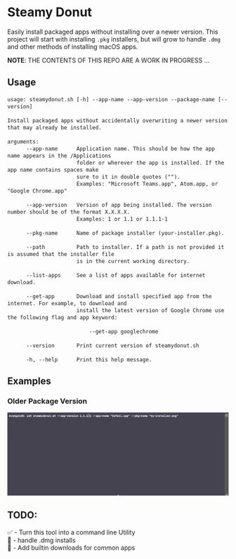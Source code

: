 # Steamy Donut

Easily install packaged apps without installing over a newer version. This project will start with installing `.pkg` installers, but will grow to handle `.dmg` and other methods of installing macOS apps.

**NOTE**: THE CONTENTS OF THIS REPO ARE A WORK IN PROGRESS ...


## Usage

```
usage: steamydonut.sh [-h] --app-name --app-version --package-name [--version]

Install packaged apps without accidentally overwriting a newer version that may already be installed.

arguments:
      --app-name      Application name. This should be how the app name appears in the /Applications 
                      folder or wherever the app is installed. If the app name contains spaces make 
                      sure to it in double quotes ("").
                      Examples: "Microsoft Teams.app", Atom.app, or "Google Chrome.app"

      --app-version   Version of app being installed. The version number should be of the format X.X.X.X.
                      Examples: 1 or 1.1 or 1.1.1-1

      --pkg-name      Name of package installer (your-installer.pkg).

      --path          Path to installer. If a path is not provided it is assumed that the installer file 
                      is in the current working directory.

      --list-apps     See a list of apps available for internet download.

      --get-app       Download and install specified app from the internet. For example, to download and 
                      install the latest version of Google Chrome use the following flag and app keyword: 

                          --get-app googlechrome

      --version       Print current version of steamydonut.sh

      -h, --help      Print this help message.
```


## Examples

### Older Package Version

![](images/steamydonut_older_pkg_version_demo.gif)


##   TODO:

✅ - Turn this tool into a command line Utility  
🔲 - handle .dmg installs  
🔲 - Add builtin downloads for common apps
